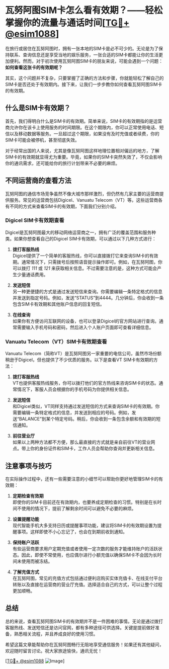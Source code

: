 # 瓦努阿图SIM卡怎么看有效期？——轻松掌握你的流量与通话时间[[TG💪+ @esim1088](https://t.me/s/esim1088)]

在旅行或居住在瓦努阿图时，拥有一张本地的SIM卡是必不可少的。无论是为了保持联系、查询信息还是享受当地的娱乐服务，一张合适的SIM卡都能让你的生活更加便利。然而，对于初次使用瓦努阿图SIM卡的朋友来说，可能会遇到一个问题：**如何查看这张卡的有效期呢？**

其实，这个问题并不复杂，只要掌握了正确的方法和步骤，你就能轻松了解自己的SIM卡是否还处于有效期内。接下来，让我们一步步教你如何查看瓦努阿图SIM卡的有效期。

## 什么是SIM卡有效期？

首先，我们得明白什么是SIM卡的有效期。简单来说，SIM卡的有效期指的是运营商允许你在该卡上使用服务的时间期限。在这个期限内，你可以正常使用电话、短信以及移动数据等服务。一旦超过这个期限，如果没有及时充值或者续费，你的SIM卡可能会被停机，甚至彻底失效。

对于经常出国的人来说，尤其是像瓦努阿图这样地理位置相对偏远的地方，了解SIM卡的有效期就显得尤为重要。毕竟，如果你的SIM卡突然失效了，不仅会影响你的通讯需求，还可能给你的旅行计划带来不必要的麻烦。

## 不同运营商的查看方法

瓦努阿图的通信市场竞争虽然不像大城市那样激烈，但仍然有几家主要的运营商提供服务。常见的运营商包括Digicel、Vanuatu Telecom（VT）等。这些运营商各有不同的方式来查看SIM卡的有效期，下面我们分别介绍。

### Digicel SIM卡有效期查看

Digicel是瓦努阿图最大的移动网络运营商之一，拥有广泛的覆盖范围和服务种类。如果你想查看自己的Digicel SIM卡有效期，可以通过以下几种方式进行：

1. **拨打客服热线**  
   Digicel提供了一个简单的客服热线，你可以直接拨打它来查询SIM卡的有效期。通常情况下，只需拨号后按照语音提示操作即可。例如，在瓦努阿图，你可以拨打 *111* 或 *121* 来获取相关信息。不过需要注意的是，这种方式可能会产生少量通话费用。

2. **发送短信**  
   另一种更便捷的方式是通过发送短信来查询。你需要编辑一条特定格式的信息并发送到指定号码。例如，发送“STATUS”到4444。几分钟后，你会收到一条包含SIM卡有效期和其他账户信息的回复短信。

3. **在线查询**  
   如果你有方便访问互联网的设备，也可以登录Digicel的官方网站进行查询。通常需要输入手机号码和密码，然后进入个人账户页面即可查看详细信息。

### Vanuatu Telecom（VT）SIM卡有效期查看

Vanuatu Telecom（简称VT）是瓦努阿图另一家重要的电信公司，虽然市场份额稍逊于Digicel，但也提供了不少优质的服务。以下是查看VT SIM卡有效期的方法：

1. **拨打客服热线**  
   VT也提供客服热线服务，你可以拨打他们的官方热线来咨询SIM卡的状态。通常情况下，客服人员会根据你的手机号码为你提供相关信息。

2. **发送短信**  
   和Digicel类似，VT同样支持通过发送短信的方式来查询SIM卡的有效期。你需要编辑一条特定格式的信息，并发送到相应的号码。例如，发送“BALANCE”到某个特定号码。稍后，你会收到一条包含余额和有效期的短信通知。

3. **前往营业厅**  
   如果以上两种方法都不方便，那么最直接的方式就是亲自前往VT的营业网点。带上你的身份证件和SIM卡，工作人员会帮助你查询并更新相关信息。

## 注意事项与技巧

在实际操作过程中，还有一些需要注意的小细节可以帮助你更好地管理SIM卡的有效期：

1. **定期检查有效期**  
   即使你的SIM卡目前还在有效期内，也要养成定期检查的习惯。特别是在长时间不使用的情况下，提前了解剩余时间可以避免不必要的麻烦。

2. **设置提醒功能**  
   现代智能手机大多支持日历或提醒事项功能，建议将SIM卡的有效期设置为提醒事项。这样即使不小心忘记了，也会在到期前收到通知。

3. **保持账户活跃**  
   有些运营商要求用户定期充值或者使用一定次数的服务才能维持账户的活跃状态。因此，即使不常使用，也应偶尔进行小额充值以确保SIM卡不会因为长时间未使用而被冻结。

4. **了解充值方式**  
   在瓦努阿图，常见的充值方式包括通过便利店购买实体充值卡、在线支付平台转账以及直接在运营商的营业厅充值。选择适合自己的方式，可以让整个过程更加顺畅。

## 总结

总的来说，查看瓦努阿图SIM卡的有效期并不是一件困难的事情。无论是通过拨打客服热线、发送短信还是访问官网，都有多种途径可供选择。关键是提前做好准备，熟悉相关流程，并且养成良好的使用习惯。

希望这篇文章能帮助你在瓦努阿图畅行无阻地享受通信服务！如果还有其他疑问，欢迎随时留言讨论。祝大家旅途愉快，通讯无忧！

[[TG💪+ @esim1088](https://t.me/s/esim1088) ![Image](https://i.postimg.cc/4NQfJmqS/Snipaste-2025-05-13-00-14-12.png)]
